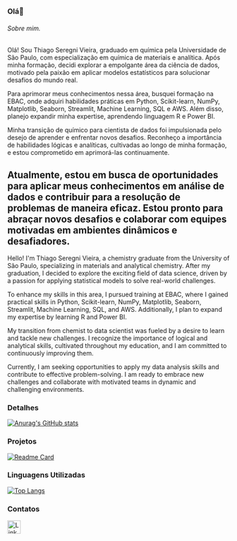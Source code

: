 ### Olá👋


###### Sobre mim.
Olá! Sou Thiago Seregni Vieira, graduado em química pela Universidade de São Paulo, com especialização em química de materiais e analítica. Após minha formação, decidi explorar a empolgante área da ciência de dados, motivado pela paixão em aplicar modelos estatísticos para solucionar desafios do mundo real.

Para aprimorar meus conhecimentos nessa área, busquei formação na EBAC, onde adquiri habilidades práticas em Python, Scikit-learn, NumPy, Matplotlib, Seaborn, Streamlit, Machine Learning, SQL e AWS. Além disso, planejo expandir minha expertise, aprendendo linguagem R e Power BI.

Minha transição de químico para cientista de dados foi impulsionada pelo desejo de aprender e enfrentar novos desafios. Reconheço a importância de habilidades lógicas e analíticas, cultivadas ao longo de minha formação, e estou comprometido em aprimorá-las continuamente.

Atualmente, estou em busca de oportunidades para aplicar meus conhecimentos em análise de dados e contribuir para a resolução de problemas de maneira eficaz. Estou pronto para abraçar novos desafios e colaborar com equipes motivadas em ambientes dinâmicos e desafiadores.
---------------------------------------------------------------------------------------------------------------------------------------------------------------------------------------------------------------------
Hello! I'm Thiago Seregni Vieira, a chemistry graduate from the University of São Paulo, specializing in materials and analytical chemistry. After my graduation, I decided to explore the exciting field of data science, driven by a passion for applying statistical models to solve real-world challenges.

To enhance my skills in this area, I pursued training at EBAC, where I gained practical skills in Python, Scikit-learn, NumPy, Matplotlib, Seaborn, Streamlit, Machine Learning, SQL, and AWS. Additionally, I plan to expand my expertise by learning R and Power BI.

My transition from chemist to data scientist was fueled by a desire to learn and tackle new challenges. I recognize the importance of logical and analytical skills, cultivated throughout my education, and I am committed to continuously improving them.

Currently, I am seeking opportunities to apply my data analysis skills and contribute to effective problem-solving. I am ready to embrace new challenges and collaborate with motivated teams in dynamic and challenging environments.


### Detalhes

[![Anurag's GitHub stats](https://github-readme-stats.vercel.app/api?username=ThiagoVieira96&show_icons=true&theme=dark)](https://github.com/anuraghazra/github-readme-stats)

### Projetos

[![Readme Card](https://github-readme-stats.vercel.app/api/pin/?username=ThiagoVieira96&repo=Projetos-Ebac&theme=dark)](https://github.com/anuraghazra/github-readme-stats)

### Linguagens Utilizadas

[![Top Langs](https://github-readme-stats.vercel.app/api/top-langs/?username=ThiagoVieira96&theme=dark&layout=donut-vertical)](https://github.com/anuraghazra/github-readme-stats)

### Contatos

[<img src = 'https://img.shields.io/badge/LinkedIn-007785?style=for-the-badge&logo=linkedin&logoColor=black' alt='LinkedIn' height='30'>](https://www.linkedin.com/in/thiago-vieira96/)

<!--
**ThiagoVieira96/ThiagoVieira96** is a ✨ _special_ ✨ repository because its `README.md` (this file) appears on your GitHub profile.

Here are some ideas to get you started:

- 🔭 I’m currently working on ...
- 🌱 I’m currently learning ...
- 👯 I’m looking to collaborate on ...
- 🤔 I’m looking for help with ...
- 💬 Ask me about ...
- 📫 How to reach me: ...
- 😄 Pronouns: ...
- ⚡ Fun fact: ...
-->
